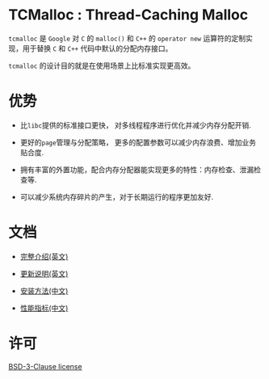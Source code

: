 # TCMalloc : Thread-Caching Malloc

  `tcmalloc` 是 `Google` 对 `C` 的 `malloc()` 和 `C++` 的 `operator new` 运算符的定制实现，用于替换 `C` 和 `C++` 代码中默认的分配内存接口。 
  
  `tcmalloc` 的设计目的就是在使用场景上比标准实现更高效。

# 优势

  * 比`libc`提供的标准接口更快， 对多线程程序进行优化并减少内存分配开销.

  * 更好的`page`管理与分配策略， 更多的配置参数可以减少内存浪费、增加业务贴合度.

  * 拥有丰富的外置功能，配合内存分配器能实现更多的特性：内存检查、泄漏检查等.

  * 可以减少系统内存碎片的产生，对于长期运行的程序更加友好.

# 文档

  * [完整介绍(英文)](https://gperftools.github.io/gperftools/tcmalloc.html)

  * [更新说明(英文)](https://raw.githubusercontent.com/gperftools/gperftools/master/NEWS)

  * [安装方法(中文)](build.md)

  * [性能指标(中文)](performance.md)

# 许可

  [BSD-3-Clause license](https://raw.githubusercontent.com/gperftools/gperftools/master/COPYING)
